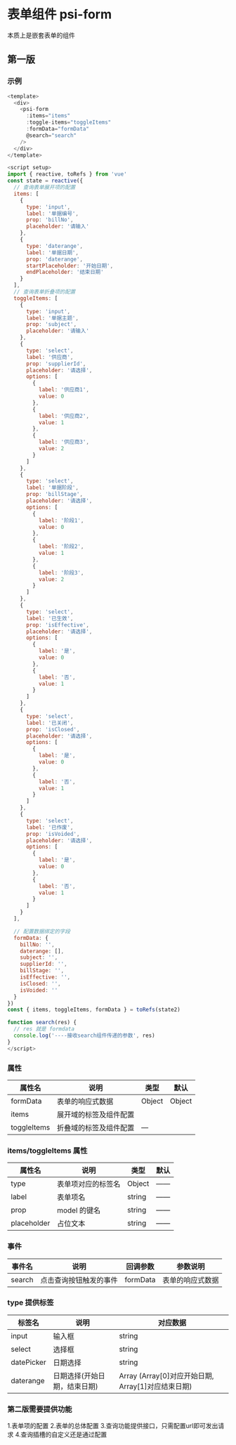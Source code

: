 
# 表单组件 psi-form

本质上是嵌套表单的组件

## 第一版

### 示例

```javascript
<template>
  <div>
    <psi-form
      :items="items"
      :toggle-items="toggleItems"
      :formData="formData"
      @search="search"
    />
  </div>
</template>

<script setup>
import { reactive, toRefs } from 'vue'
const state = reactive({
  // 查询表单展开项的配置
  items: [
    {
      type: 'input',
      label: '单据编号',
      prop: 'billNo',
      placeholder: '请输入'
    },
    {
      type: 'daterange',
      label: '单据日期',
      prop: 'daterange',
      startPlaceholder: '开始日期',
      endPlaceholder: '结束日期'
    }
  ],
  // 查询表单折叠项的配置
  toggleItems: [
    {
      type: 'input',
      label: '单据主题',
      prop: 'subject',
      placeholder: '请输入'
    },
    {
      type: 'select',
      label: '供应商',
      prop: 'supplierId',
      placeholder: '请选择',
      options: [
        {
          label: '供应商1',
          value: 0
        },
        {
          label: '供应商2',
          value: 1
        },
        {
          label: '供应商3',
          value: 2
        }
      ]
    },
    {
      type: 'select',
      label: '单据阶段',
      prop: 'billStage',
      placeholder: '请选择',
      options: [
        {
          label: '阶段1',
          value: 0
        },
        {
          label: '阶段2',
          value: 1
        },
        {
          label: '阶段3',
          value: 2
        }
      ]
    },
    {
      type: 'select',
      label: '已生效',
      prop: 'isEffective',
      placeholder: '请选择',
      options: [
        {
          label: '是',
          value: 0
        },
        {
          label: '否',
          value: 1
        }
      ]
    },
    {
      type: 'select',
      label: '已关闭',
      prop: 'isClosed',
      placeholder: '请选择',
      options: [
        {
          label: '是',
          value: 0
        },
        {
          label: '否',
          value: 1
        }
      ]
    },
    {
      type: 'select',
      label: '已作废',
      prop: 'isVoided',
      placeholder: '请选择',
      options: [
        {
          label: '是',
          value: 0
        },
        {
          label: '否',
          value: 1
        }
      ]
    }
  ],

  // 配置数据绑定的字段
  formData: {
    billNo: '',
    daterange: [],
    subject: '',
    supplierId: '',
    billStage: '',
    isEffective: '',
    isClosed: '',
    isVoided: ''
  }
})
const { items, toggleItems, formData } = toRefs(state2)

function search(res) {
  // res 就是 formdata
  console.log('----接收search组件传递的参数', res)
}
</script>
```

### 属性

| 属性名       | 说明                                                   | 类型                              | 默认 |
| ---------- | ------------------------------------------------------------- | --------------------------------- | ------- |
| formData     | 表单的响应式数据 | Object                        | Object       |
| items        |  展开域的标签及组件配置
| toggleItems                                        | 折叠域的标签及组件配置          | —       |

### items/toggleItems 属性

| 属性名       | 说明                                                   | 类型                              | 默认 |
| ---------- | ------------------------------------------------------------- | --------------------------------- | ------- |
| type     | 表单项对应的标签名 | Object                        | ——       |
| label        |  表单项名 |string|——
| prop                                        | model 的键名          | string       |——
| placeholder                                        |  占位文本          |string       |——

### 事件

| 事件名       | 说明                                                   | 回调参数       | 参数说明       |
| ---------- | ------------------------------------------------------------- | --------------------------------- | -----|
|   search   | 点击查询按钮触发的事件 | formData                        | 表单的响应式数据       |

### type 提供标签

| 标签名       | 说明       |对应数据
| ---------- | -------------------------------------------------------------|------|
|   input  | 输入框 |      string
|   select        | 选择框 |string
|datePicker | 日期选择 |string
|daterange     | 日期选择(开始日期，结束日期)  | Array (Array[0]对应开始日期, Array[1]对应结束日期)

### 第二版需要提供功能

1.表单项的配置
2.表单的总体配置
3.查询功能提供接口，只需配置url即可发出请求
4.查询插槽的自定义还是通过配置
